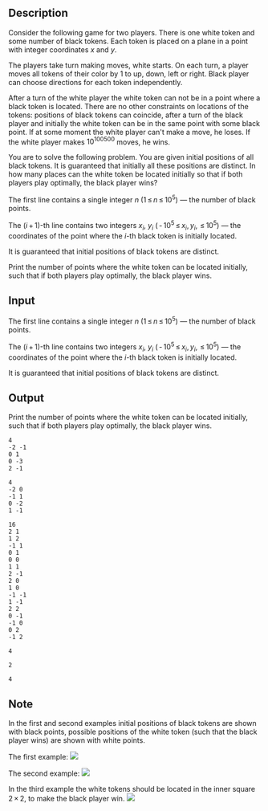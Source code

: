 ## Description

<div><p>Consider the following game for two players. There is one white token and some number of black tokens. Each token is placed on a plane in a point with integer coordinates <span class="tex-span"><i>x</i></span> and <span class="tex-span"><i>y</i></span>.</p><p>The players take turn making moves, white starts. On each turn, a player moves <span class="tex-font-style-bf">all</span> tokens of their color by <span class="tex-span">1</span> to up, down, left or right. Black player can choose directions for each token independently.</p><p>After a turn of the white player the white token can not be in a point where a black token is located. There are no other constraints on locations of the tokens: positions of black tokens can coincide, after a turn of the black player and initially the white token can be in the same point with some black point. If at some moment the white player can't make a move, he loses. If the white player makes <span class="tex-span">10<sup class="upper-index">100500</sup></span> moves, he wins.</p><p>You are to solve the following problem. You are given initial positions of all black tokens. It is guaranteed that initially all these positions are distinct. In how many places can the white token be located initially so that if both players play optimally, the black player wins?</p></div><div class="input-specification"><p>The first line contains a single integer <span class="tex-span"><i>n</i></span> (<span class="tex-span">1 ≤ <i>n</i> ≤ 10<sup class="upper-index">5</sup></span>) — the number of black points.</p><p>The (<span class="tex-span"><i>i</i> + 1</span>)-th line contains two integers <span class="tex-span"><i>x</i><sub class="lower-index"><i>i</i></sub></span>, <span class="tex-span"><i>y</i><sub class="lower-index"><i>i</i></sub></span> (<span class="tex-span"> - 10<sup class="upper-index">5</sup> ≤ <i>x</i><sub class="lower-index"><i>i</i></sub>, <i>y</i><sub class="lower-index"><i>i</i></sub>,  ≤ 10<sup class="upper-index">5</sup></span>) — the coordinates of the point where the <span class="tex-span"><i>i</i></span>-th black token is initially located.</p><p>It is guaranteed that initial positions of black tokens are distinct.</p></div><div class="output-specification"><p>Print the number of points where the white token can be located initially, such that if both players play optimally, the black player wins.</p></div>

## Input

<p>The first line contains a single integer <span class="tex-span"><i>n</i></span> (<span class="tex-span">1 ≤ <i>n</i> ≤ 10<sup class="upper-index">5</sup></span>) — the number of black points.</p><p>The (<span class="tex-span"><i>i</i> + 1</span>)-th line contains two integers <span class="tex-span"><i>x</i><sub class="lower-index"><i>i</i></sub></span>, <span class="tex-span"><i>y</i><sub class="lower-index"><i>i</i></sub></span> (<span class="tex-span"> - 10<sup class="upper-index">5</sup> ≤ <i>x</i><sub class="lower-index"><i>i</i></sub>, <i>y</i><sub class="lower-index"><i>i</i></sub>,  ≤ 10<sup class="upper-index">5</sup></span>) — the coordinates of the point where the <span class="tex-span"><i>i</i></span>-th black token is initially located.</p><p>It is guaranteed that initial positions of black tokens are distinct.</p>

## Output

<p>Print the number of points where the white token can be located initially, such that if both players play optimally, the black player wins.</p>





```input1
4
-2 -1
0 1
0 -3
2 -1

```




```input2
4
-2 0
-1 1
0 -2
1 -1

```




```input3
16
2 1
1 2
-1 1
0 1
0 0
1 1
2 -1
2 0
1 0
-1 -1
1 -1
2 2
0 -1
-1 0
0 2
-1 2

```




```output1
4

```




```output2
2

```




```output3
4

```



## Note

<p>In the first and second examples initial positions of black tokens are shown with black points, possible positions of the white token (such that the black player wins) are shown with white points.</p><p>The first example: <img class="tex-graphics" src="file://iCWE9wCL.png" style="max-width: 100.0%;max-height: 100.0%;"></p><p>The second example: <img class="tex-graphics" src="file://MVIU5HEF.png" style="max-width: 100.0%;max-height: 100.0%;"></p><p>In the third example the white tokens should be located in the inner square <span class="tex-span">2 × 2</span>, to make the black player win. <img class="tex-graphics" src="file://dzuHpZRQ.png" style="max-width: 100.0%;max-height: 100.0%;"></p>
